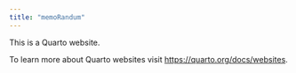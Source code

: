 ```yaml
---
title: "memoRandum"
---
```






This is a Quarto website.

To learn more about Quarto websites visit <https://quarto.org/docs/websites>.
